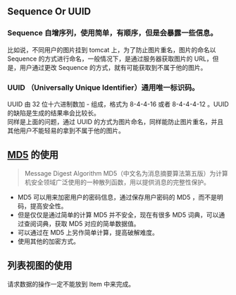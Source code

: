 ## Sequence Or UUID
### Sequence 自增序列，使用简单，有顺序，但是会暴露一些信息。  
比如说，不同用户的图片挂到 tomcat 上，为了防止图片重名，图片的命名以 Sequence 的方式进行命名，一般情况下，是通过服务器获取图片的 URL，但是，用户通过更改 Sequence 的方式，就有可能获取到不属于他的图片。
### UUID （Universally Unique Identifier）通用唯一标识码。
UUID 由 32 位十六进制数加 - 组成，格式为 8-4-4-16 或者 8-4-4-4-12 。UUID 的缺陷是生成的结果串会比较长。  
同样是上面的问题，通过 UUID 的方式为图片命名，同样能防止图片重名，并且其他用户不能轻易的拿到不属于他的图片。
## [MD5](http://baike.baidu.com/link?url=sSvCIsj-Ybg5u9SNW6luqjrKIBFPCJF1V9jlDCGO3cHthOmaYr5A7XidMEI44u63Bm_zNRAssPu61o1e6rnSWK) 的使用
> Message Digest Algorithm MD5（中文名为消息摘要算法第五版）为计算机安全领域广泛使用的一种散列函数，用以提供消息的完整性保护。  

- MD5 可以用来加密用户的密码信息，通过保存用户密码的 MD5 ，而不是明码，提高安全性。
- 但是仅仅是通过简单的计算 MD5 并不安全，现在有很多 MD5 词典，可以通过查阅词典，获取 MD5 对应的简单数据值。
- 可以通过在 MD5 上另作简单计算，提高破解难度。
- 使用其他的加密方式。  
## 列表视图的使用
请求数据的操作一定不能放到 Item 中来完成。
